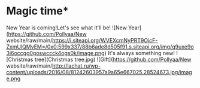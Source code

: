 # Magic time*
New Year is coming!Let's see what it'll be!
![New Year](https://github.com/Pollyaa/New website/raw/main/https://i.siteapi.org/WVEXcmNyPRT9OicF-ZxmUlQMvEM=/0x0:599x337/88b6ade8d505f91.s.siteapi.org/img/q9uxe9o3i6occgg0goswccck4ogs0k/image.png)
It's always something new!
![Christmas tree](Christmas tree.jpg)
![Gift](https://github.com/Pollyaa/New website/raw/main/http://lachat.ru/wp-content/uploads/2016/08/81242603957a9a65e667025.28524673.jpg/image.png
